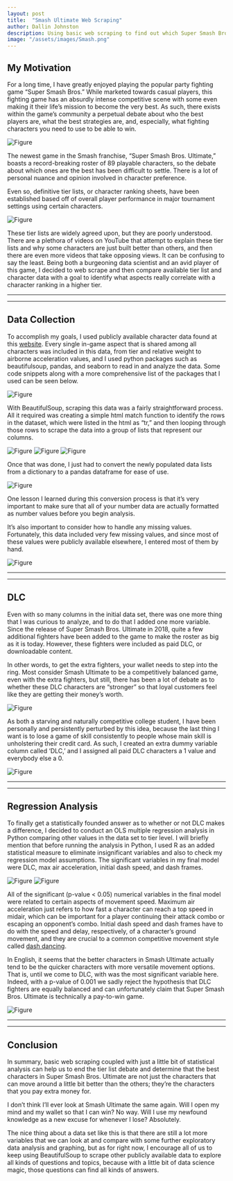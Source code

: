 ```yaml
---
layout: post
title:  "Smash Ultimate Web Scraping"
author: Dallin Johnston
description: Using basic web scraping to find out which Super Smash Bros. Ultimate fighters are the best.   
image: "/assets/images/Smash.png"
---
```



## My Motivation

For a long time, I have greatly enjoyed playing the popular party fighting game “Super Smash Bros.”  While marketed towards casual players, this fighting game has an absurdly intense competitive scene with some even making it their life’s mission to become the very best.  As such, there exists within the game’s community a perpetual debate about who the best players are, what the best strategies are, and, especially, what fighting characters you need to use to be able to win.

![Figure]({{site.url}}/{{site.baseurl}}/assets/images/ssbu.jpg)

The newest game in the Smash franchise, “Super Smash Bros. Ultimate,” boasts a record-breaking roster of 89 playable characters, so the debate about which ones are the best has been difficult to settle.  There is a lot of personal nuance and opinion involved in character preference.  

Even so, definitive tier lists, or character ranking sheets, have been established based off of overall player performance in major tournament settings using certain characters.

![Figure]({{site.url}}/{{site.baseurl}}/assets/images/tierlist.png)

These tier lists are widely agreed upon, but they are poorly understood.  There are a plethora of videos on YouTube that attempt to explain these tier lists and why some characters are just built better than others, and then there are even more videos that take opposing views.  It can be confusing to say the least. 
Being both a burgeoning data scientist and an avid player of this game, I decided to web scrape and then compare available tier list and character data with a goal to identify what aspects really correlate with a character ranking in a higher tier. 

---
---



## Data Collection

To accomplish my goals, I used publicly available character data found at this [website](https://www.unitstatistics.com/ssbu/).  Every single in-game aspect that is shared among all characters was included in this data, from tier and relative weight to airborne acceleration values, and I used python packages such as beautifulsoup, pandas, and seaborn to read in and analyze the data.  Some code snippets along with a more comprehensive list of the packages that I used can be seen below.


![Figure]({{site.url}}/{{site.baseurl}}/assets/images/packages.png)


With BeautifulSoup, scraping this data was a fairly straightforward process. All it required was creating a simple html match function to identify the rows in the dataset, which were listed in the html as “tr,” and then looping through those rows to scrape the data into a group of lists that represent our columns.


![Figure]({{site.url}}/{{site.baseurl}}/assets/images/bsoup.png)
![Figure]({{site.url}}/{{site.baseurl}}/assets/images/rowfxn.png)
![Figure]({{site.url}}/{{site.baseurl}}/assets/images/htmlc.png)


Once that was done, I just had to convert the newly populated data lists from a dictionary to a pandas dataframe for ease of use.


![Figure]({{site.url}}/{{site.baseurl}}/assets/images/dtodf.png)


One lesson I learned during this conversion process is that it’s very important to make sure that all of your number data are actually formatted as number values before you begin analysis. 

It’s also important to consider how to handle any missing values.  Fortunately, this data included very few missing values, and since most of these values were publicly available elsewhere, I entered most of them by hand. 


![Figure]({{site.url}}/{{site.baseurl}}/assets/images/numna.png)

---
---



## DLC

Even with so many columns in the initial data set, there was one more thing that I was curious to analyze, and to do that I added one more variable.  
Since the release of Super Smash Bros. Ultimate in 2018, quite a few additional fighters have been added to the game to make the roster as big as it is today.  However, these fighters were included as paid DLC, or downloadable content.  

In other words, to get the extra fighters, your wallet needs to step into the ring.  Most consider Smash Ultimate to be a competitively balanced game, even with the extra fighters, but still, there has been a lot of debate as to whether these DLC characters are “stronger” so that loyal customers feel like they are getting their money’s worth.

![Figure]({{site.url}}/{{site.baseurl}}/assets/images/dlc.webp)

As both a starving and naturally competitive college student, I have been personally and persistently perturbed by this idea, because the last thing I want is to lose a game of skill consistently to people whose main skill is unholstering their credit card. As such, I created an extra dummy variable column called ‘DLC,’ and I assigned all paid DLC characters a 1 value and everybody else a 0.

![Figure]({{site.url}}/{{site.baseurl}}/assets/images/dlccol.png)

---
---



## Regression Analysis

To finally get a statistically founded answer as to whether or not DLC makes a difference, I decided to conduct an OLS multiple regression analysis in Python comparing other values in the data set to tier level. 
I will briefly mention that before running the analysis in Python, I used R as an added statistical measure to eliminate insignificant variables and also to check my regression model assumptions. The significant variables in my final model were DLC, max air acceleration, initial dash speed, and dash frames.

![Figure]({{site.url}}/{{site.baseurl}}/assets/images/regcode.png)
![Figure]({{site.url}}/{{site.baseurl}}/assets/images/regression.png)


All of the significant (p-value < 0.05) numerical variables in the final model were related to certain aspects of movement speed.  Maximum air acceleration just refers to how fast a character can reach a top speed in midair, which can be important for a player continuing their attack combo or escaping an opponent’s combo.  Initial dash speed and dash frames have to do with the speed and delay, respectively, of a character’s ground movement, and they are crucial to a common competitive movement style called [dash dancing](https://www.youtube.com/watch?v=mmwfe6gOTUA).

In English, it seems that the better characters in Smash Ultimate actually tend to be the quicker characters with more versatile movement options.
That is, until we come to DLC, with was the most significant variable here.  Indeed, with a p-value of 0.001 we sadly reject the hypothesis that DLC fighters are equally balanced and can unfortunately claim that Super Smash Bros. Ultimate is technically a pay-to-win game.

![Figure]({{site.url}}/{{site.baseurl}}/assets/images/money.jpg)

---
---



## Conclusion

In summary, basic web scraping coupled with just a little bit of statistical analysis can help us to end the tier list debate and determine that the best characters in Super Smash Bros. Ultimate are not just the characters that can move around a little bit better than the others; they’re the characters that you pay extra money for.  

I don’t think I’ll ever look at Smash Ultimate the same again.  Will I open my mind and my wallet so that I can win?  No way.  Will I use my newfound knowledge as a new excuse for whenever I lose? Absolutely.

The nice thing about a data set like this is that there are still a lot more variables that we can look at and compare with some further exploratory data analysis and graphing, but as for right now, I encourage all of us to keep using BeautifulSoup to scrape other publicly available data to explore all kinds of questions and topics, because with a little bit of data science magic, those questions can find all kinds of answers.

